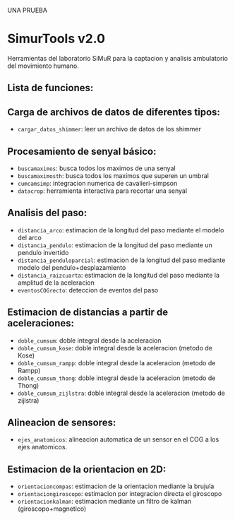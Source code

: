 UNA PRUEBA

SimurTools v2.0
===============

Herramientas del laboratorio SiMuR para la captacion y analisis ambulatorio del
movimiento humano.


Lista de funciones:
----------------------------------

## Carga de archivos de datos de diferentes tipos:

* `cargar_datos_shimmer`: leer un archivo de datos de los shimmer 


## Procesamiento de senyal básico:
  
* `buscamaximos`: busca todos los maximos de una senyal
* `buscamaximosth`: busca todos los maximos que superen un umbral
* `cumcamsimp`: integracion numerica de cavalieri-simpson
* `datacrop`: herramienta interactiva para recortar una senyal

## Analisis del paso:
  
* `distancia_arco`: estimacion de la longitud del paso mediante el modelo del arco
* `distancia_pendulo`: estimacion de la longitud del paso mediante un pendulo invertido
* `distancia_penduloparcial`: estimacion de la longitud del paso mediante modelo del pendulo+desplazamiento
* `distancia_raizcuarta`: estimacion de la longitud del paso mediante la amplitud de la aceleracion
* `eventosCOGrecto`: deteccion de eventos del paso

## Estimacion de distancias a partir de aceleraciones:
  
* `doble_cumsum`: doble integral desde la aceleracion
* `doble_cumsum_kose`: doble integral desde la aceleracion (metodo de Kose)
* `doble_cumsum_rampp`: doble integral desde la aceleracion (metodo de Rampp)
* `doble_cumsum_thong`: doble integral desde la aceleracion (metodo de Thong)
* `doble_cumsum_zijlstra`: doble integral desde la aceleracion (metodo de zijlstra)

## Alineacion de sensores:
  
* `ejes_anatomicos`: alineacion automatica de un sensor en el COG a los ejes anatomicos.

## Estimacion de la orientacion en 2D:
  
* `orientacioncompas`: estimacion de la orientacion mediante la brujula
* `orientaciongiroscopo`: estimacion por integracion directa el giroscopo
* `orientacionkalman`: estimacion mediante un filtro de kalman (giroscopo+magnetico)
